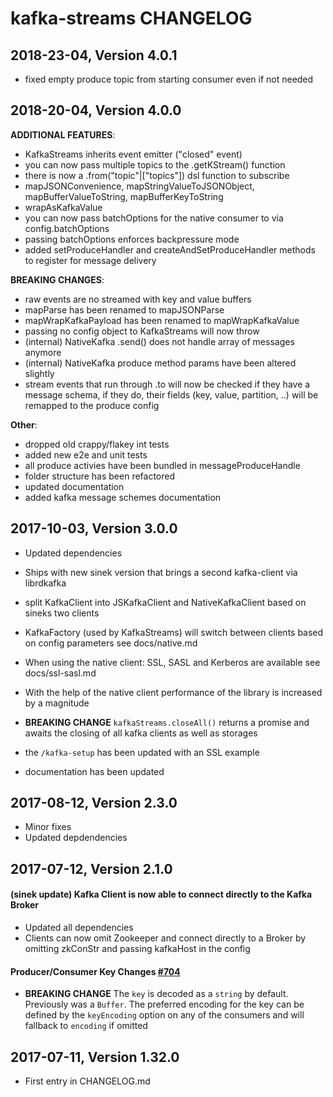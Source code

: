 # kafka-streams CHANGELOG

## 2018-23-04, Version 4.0.1

* fixed empty produce topic from starting consumer even if not needed

## 2018-20-04, Version 4.0.0

**ADDITIONAL FEATURES**:

- KafkaStreams inherits event emitter ("closed" event)
- you can now pass multiple topics to the .getKStream() function
- there is now a .from("topic"|["topics"]) dsl function to subscribe
- mapJSONConvenience, mapStringValueToJSONObject, mapBufferValueToString, mapBufferKeyToString
- wrapAsKafkaValue
- you can now pass batchOptions for the native consumer to via config.batchOptions
- passing batchOptions enforces backpressure mode
- added setProduceHandler and createAndSetProduceHandler methods to register for message delivery

**BREAKING CHANGES**:

- raw events are no streamed with key and value buffers
- mapParse has been renamed to mapJSONParse
- mapWrapKafkaPayload has been renamed to mapWrapKafkaValue
- passing no config object to KafkaStreams will now throw
- (internal) NativeKafka .send() does not handle array of messages anymore
- (internal) NativeKafka produce method params have been altered slightly
- stream events that run through .to will now be checked if they have a message schema,
if they do, their fields (key, value, partition, ..) will be remapped to the produce config

**Other**:

* dropped old crappy/flakey int tests
* added new e2e and unit tests
* all produce activies have been bundled in messageProduceHandle
* folder structure has been refactored
* updated documentation
* added kafka message schemes documentation

## 2017-10-03, Version 3.0.0

* Updated dependencies

* Ships with new sinek version that brings a second kafka-client via librdkafka
* split KafkaClient into JSKafkaClient and NativeKafkaClient based on sineks two clients
* KafkaFactory (used by KafkaStreams) will switch between clients based on config parameters see docs/native.md
* When using the native client: SSL, SASL and Kerberos are available see docs/ssl-sasl.md
* With the help of the native client performance of the library is increased by a magnitude

* **BREAKING CHANGE** `kafkaStreams.closeAll()` returns a promise and awaits the closing of all
    kafka clients as well as storages

* the `/kafka-setup` has been updated with an SSL example

* documentation has been updated

## 2017-08-12, Version 2.3.0

* Minor fixes
* Updated depdendencies

## 2017-07-12, Version 2.1.0

#### (sinek update) Kafka Client is now able to connect directly to the Kafka Broker

* Updated all dependencies
* Clients can now omit Zookeeper and connect directly to a Broker by omitting zkConStr and passing kafkaHost in the config

####  Producer/Consumer Key Changes [#704](https://github.com/SOHU-Co/kafka-node/pull/704)

* **BREAKING CHANGE** The `key` is decoded as a `string` by default. Previously was a `Buffer`. The preferred encoding for the key can be defined by the `keyEncoding` option on any of the consumers and will fallback to `encoding` if omitted

## 2017-07-11, Version 1.32.0

* First entry in CHANGELOG.md
